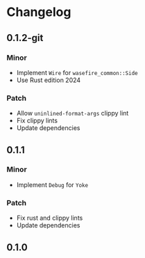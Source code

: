 # Changelog

## 0.1.2-git

### Minor

- Implement `Wire` for `wasefire_common::Side`
- Use Rust edition 2024

### Patch

- Allow `uninlined-format-args` clippy lint
- Fix clippy lints
- Update dependencies

## 0.1.1

### Minor

- Implement `Debug` for `Yoke`

### Patch

- Fix rust and clippy lints
- Update dependencies

## 0.1.0

<!-- Increment to skip CHANGELOG.md test: 2 -->
